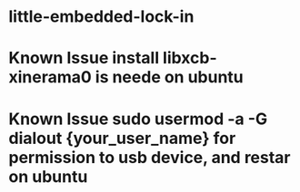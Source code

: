 # little-embedded-lock-in
# Known Issue install libxcb-xinerama0 is neede on ubuntu
# Known Issue sudo usermod -a -G dialout {your_user_name} for permission to usb device, and restar on ubuntu
